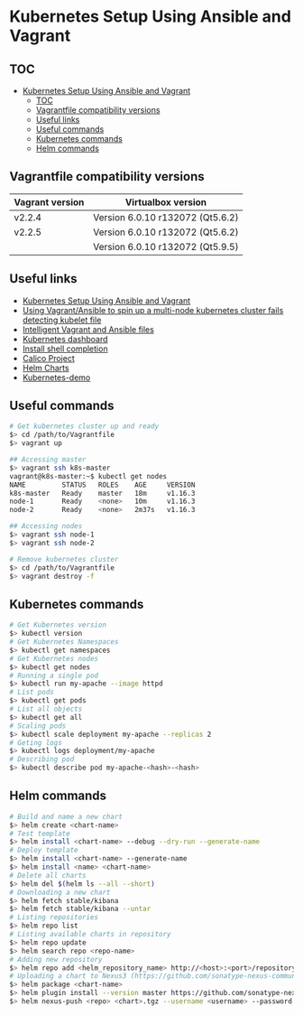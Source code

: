 # Kubernetes Setup Using Ansible and Vagrant
 
## TOC
 
- [Kubernetes Setup Using Ansible and Vagrant](#kubernetes-setup-using-ansible-and-vagrant)
  - [TOC](#toc)
  - [Vagrantfile compatibility versions](#vagrantfile-compatibility-versions)
  - [Useful links](#useful-links)
  - [Useful commands](#useful-commands)
  - [Kubernetes commands](#kubernetes-commands)
  - [Helm commands](#helm-commands)

## Vagrantfile compatibility versions

| Vagrant version | Virtualbox version                |
| --------------- | --------------------------------- |
| v2.2.4          | Version 6.0.10 r132072 (Qt5.6.2)  |
| v2.2.5          | Version 6.0.10 r132072 (Qt5.6.2)  |
|                 | Version 6.0.10 r132072 (Qt5.9.5)  |

## Useful links

- [Kubernetes Setup Using Ansible and Vagrant](https://kubernetes.io/blog/2019/03/15/kubernetes-setup-using-ansible-and-vagrant/)
- [Using Vagrant/Ansible to spin up a multi-node kubernetes cluster fails detecting kubelet file](https://stackoverflow.com/questions/56998761/using-vagrant-ansible-to-spin-up-a-multi-node-kubernetes-cluster-fails-detecting)
- [Intelligent Vagrant and Ansible files](https://www.simonholywell.com/post/2016/02/intelligent-vagrant-and-ansible-files/)
- [Kubernetes dashboard](https://kubernetes.io/docs/tasks/access-application-cluster/web-ui-dashboard/)
- [Install shell completion](https://docs.docker.com/docker-for-mac/#install-shell-completion)
- [Calico Project](https://www.projectcalico.org/)
- [Helm Charts](https://github.com/helm/charts)
- [Kubernetes-demo](https://github.com/LevelUpEducation/kubernetes-demo)

## Useful commands

```sh
# Get kubernetes cluster up and ready
$> cd /path/to/Vagrantfile
$> vagrant up
```

```sh
## Accessing master
$> vagrant ssh k8s-master
vagrant@k8s-master:~$ kubectl get nodes
NAME         STATUS   ROLES    AGE     VERSION
k8s-master   Ready    master   18m     v1.16.3
node-1       Ready    <none>   10m     v1.16.3
node-2       Ready    <none>   2m37s   v1.16.3

## Accessing nodes
$> vagrant ssh node-1
$> vagrant ssh node-2
```

```sh
# Remove kubernetes cluster
$> cd /path/to/Vagrantfile
$> vagrant destroy -f
```

## Kubernetes commands

```sh
# Get Kubernetes version
$> kubectl version
# Get Kubernetes Namespaces
$> kubectl get namespaces
# Get Kubernetes nodes
$> kubectl get nodes
# Running a single pod 
$> kubectl run my-apache --image httpd
# List pods
$> kubectl get pods
# List all objects
$> kubectl get all
# Scaling pods
$> kubectl scale deployment my-apache --replicas 2
# Geting logs 
$> kubectl logs deployment/my-apache
# Describing pod
$> kubectl describe pod my-apache-<hash>-<hash>
```

## Helm commands
```sh
# Build and name a new chart
$> helm create <chart-name>
# Test template 
$> helm install <chart-name> --debug --dry-run --generate-name
# Deploy template
$> helm install <chart-name> --generate-name
$> helm install <name> <chart-name>
# Delete all charts
$> helm del $(helm ls --all --short)
# Downloading a new chart
$> helm fetch stable/kibana
$> helm fetch stable/kibana --untar
# Listing repositories
$> helm repo list
# Listing available charts in repository
$> helm repo update
$> helm search repo <repo-name>
# Adding new repository
$> helm repo add <helm_repository_name> http://<host>:<port>/repository/<nexus_repository_name>/ --username <username> --password <password>
# Uploading a chart to Nexus3 (https://github.com/sonatype-nexus-community/helm-nexus-push)
$> helm package <chart-name>
$> helm plugin install --version master https://github.com/sonatype-nexus-community/helm-nexus-push.git
$> helm nexus-push <repo> <chart>.tgz --username <username> --password <password>
```